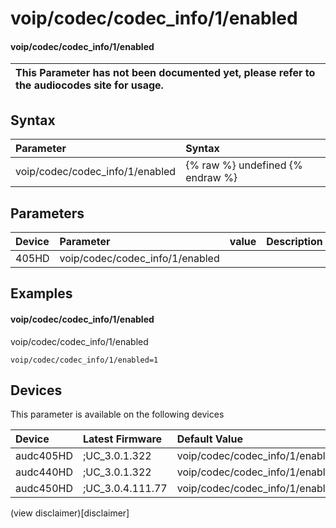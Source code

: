 ﻿---
description: voip/codec/codec_info/1/enabled
search: false
---

# voip/codec/codec_info/1/enabled

#### voip/codec/codec_info/1/enabled


| This Parameter has not been documented yet, please refer to the audiocodes site for usage.  |
| :--- |

## Syntax
| Parameter | Syntax |
| :--- | :--- |
|voip/codec/codec_info/1/enabled | {% raw %} undefined {% endraw %} |

## Parameters
|Device|Parameter|value|Description|
|:---|:---|:---|:---|
| 405HD | voip/codec/codec_info/1/enabled |  |  |

## Examples
#### voip/codec/codec_info/1/enabled

voip/codec/codec_info/1/enabled

```
voip/codec/codec_info/1/enabled=1
```

## Devices
This parameter is available on the following devices

| Device | Latest Firmware | Default Value |
|:---|:---|:---|
| audc405HD | ;UC_3.0.1.322 | voip/codec/codec_info/1/enabled=1 
| audc440HD | ;UC_3.0.1.322 | voip/codec/codec_info/1/enabled=1 
| audc450HD | ;UC_3.0.4.111.77 | voip/codec/codec_info/1/enabled=1 

(view disclaimer)[disclaimer]
